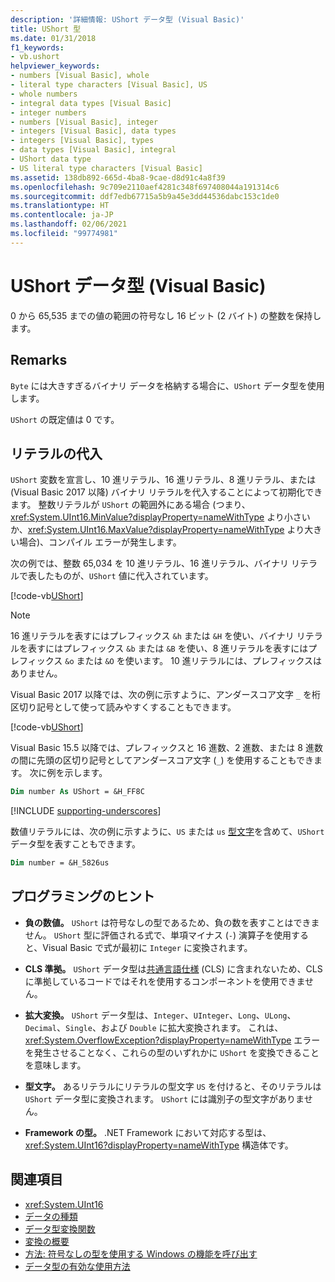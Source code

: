 ```yaml
---
description: '詳細情報: UShort データ型 (Visual Basic)'
title: UShort 型
ms.date: 01/31/2018
f1_keywords:
- vb.ushort
helpviewer_keywords:
- numbers [Visual Basic], whole
- literal type characters [Visual Basic], US
- whole numbers
- integral data types [Visual Basic]
- integer numbers
- numbers [Visual Basic], integer
- integers [Visual Basic], data types
- integers [Visual Basic], types
- data types [Visual Basic], integral
- UShort data type
- US literal type characters [Visual Basic]
ms.assetid: 138db892-665d-4ba8-9cae-d8d91c4a8f39
ms.openlocfilehash: 9c709e2110aef4281c348f697408044a191314c6
ms.sourcegitcommit: ddf7edb67715a5b9a45e3dd44536dabc153c1de0
ms.translationtype: HT
ms.contentlocale: ja-JP
ms.lasthandoff: 02/06/2021
ms.locfileid: "99774981"
---
```

# <a name="ushort-data-type-visual-basic"></a>UShort データ型 (Visual Basic)

0 から 65,535 までの値の範囲の符号なし 16 ビット (2 バイト) の整数を保持します。  
  
## <a name="remarks"></a>Remarks

 `Byte` には大きすぎるバイナリ データを格納する場合に、`UShort` データ型を使用します。  
  
 `UShort` の既定値は 0 です。  

## <a name="literal-assignments"></a>リテラルの代入

`UShort` 変数を宣言し、10 進リテラル、16 進リテラル、8 進リテラル、または (Visual Basic 2017 以降) バイナリ リテラルを代入することによって初期化できます。 整数リテラルが `UShort` の範囲外にある場合 (つまり、<xref:System.UInt16.MinValue?displayProperty=nameWithType> より小さいか、<xref:System.UInt16.MaxValue?displayProperty=nameWithType> より大きい場合)、コンパイル エラーが発生します。

次の例では、整数 65,034 を 10 進リテラル、16 進リテラル、バイナリ リテラルで表したものが、`UShort` 値に代入されています。
  
[!code-vb[UShort](../../../../samples/snippets/visualbasic/language-reference/data-types/numeric-literals.vb#UShort)]

> [!NOTE]
> 16 進リテラルを表すにはプレフィックス `&h` または `&H` を使い、バイナリ リテラルを表すにはプレフィックス `&b` または `&B` を使い、8 進リテラルを表すにはプレフィックス `&o` または `&O` を使います。 10 進リテラルには、プレフィックスはありません。

Visual Basic 2017 以降では、次の例に示すように、アンダースコア文字 `_` を桁区切り記号として使って読みやすくすることもできます。

[!code-vb[UShort](../../../../samples/snippets/visualbasic/language-reference/data-types/numeric-literals.vb#UShortS)]

Visual Basic 15.5 以降では、プレフィックスと 16 進数、2 進数、または 8 進数の間に先頭の区切り記号としてアンダースコア文字 (`_`) を使用することもできます。 次に例を示します。

```vb
Dim number As UShort = &H_FF8C
```

[!INCLUDE [supporting-underscores](../../../../includes/vb-separator-langversion.md)]

数値リテラルには、次の例に示すように、`US` または `us` [型文字](../../programming-guide/language-features/data-types/type-characters.md)を含めて、`UShort` データ型を表すこともできます。

```vb
Dim number = &H_5826us
```

## <a name="programming-tips"></a>プログラミングのヒント
  
- **負の数値。** `UShort` は符号なしの型であるため、負の数を表すことはできません。 `UShort` 型に評価される式で、単項マイナス (`-`) 演算子を使用すると、Visual Basic で式が最初に `Integer` に変換されます。  
  
- **CLS 準拠。** `UShort` データ型は[共通言語仕様](https://www.ecma-international.org/publications/standards/Ecma-335.htm) (CLS) に含まれないため、CLS に準拠しているコードではそれを使用するコンポーネントを使用できません。
  
- **拡大変換。** `UShort` データ型は、`Integer`、`UInteger`、`Long`、`ULong`、`Decimal`、`Single`、および `Double` に拡大変換されます。 これは、<xref:System.OverflowException?displayProperty=nameWithType> エラーを発生させることなく、これらの型のいずれかに `UShort` を変換できることを意味します。  
  
- **型文字。** あるリテラルにリテラルの型文字 `US` を付けると、そのリテラルは `UShort` データ型に変換されます。 `UShort` には識別子の型文字がありません。  
  
- **Framework の型。** .NET Framework において対応する型は、<xref:System.UInt16?displayProperty=nameWithType> 構造体です。  
  
## <a name="see-also"></a>関連項目

- <xref:System.UInt16>
- [データの種類](index.md)
- [データ型変換関数](../functions/type-conversion-functions.md)
- [変換の概要](../keywords/conversion-summary.md)
- [方法: 符号なしの型を使用する Windows の機能を呼び出す](../../programming-guide/com-interop/how-to-call-a-windows-function-that-takes-unsigned-types.md)
- [データ型の有効な使用方法](../../programming-guide/language-features/data-types/efficient-use-of-data-types.md)
